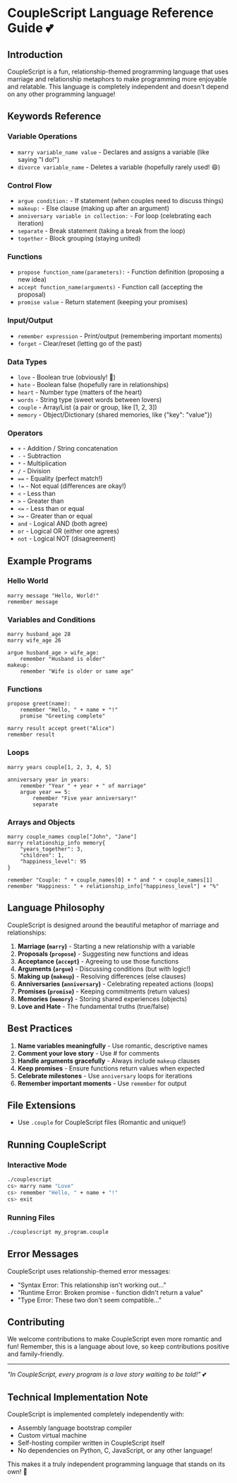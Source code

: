 # CoupleScript Language Reference Guide 💕

## Introduction
CoupleScript is a fun, relationship-themed programming language that uses marriage and relationship metaphors to make programming more enjoyable and relatable. This language is completely independent and doesn't depend on any other programming language!

## Keywords Reference

### Variable Operations
- `marry variable_name value` - Declares and assigns a variable (like saying "I do!")
- `divorce variable_name` - Deletes a variable (hopefully rarely used! 😄)

### Control Flow
- `argue condition:` - If statement (when couples need to discuss things)
- `makeup:` - Else clause (making up after an argument)
- `anniversary variable in collection:` - For loop (celebrating each iteration)
- `separate` - Break statement (taking a break from the loop)
- `together` - Block grouping (staying united)

### Functions
- `propose function_name(parameters):` - Function definition (proposing a new idea)
- `accept function_name(arguments)` - Function call (accepting the proposal)
- `promise value` - Return statement (keeping your promises)

### Input/Output
- `remember expression` - Print/output (remembering important moments)
- `forget` - Clear/reset (letting go of the past)

### Data Types
- `love` - Boolean true (obviously! 💖)
- `hate` - Boolean false (hopefully rare in relationships)
- `heart` - Number type (matters of the heart)
- `words` - String type (sweet words between lovers)
- `couple` - Array/List (a pair or group, like [1, 2, 3])
- `memory` - Object/Dictionary (shared memories, like {"key": "value"})

### Operators
- `+` - Addition / String concatenation
- `-` - Subtraction
- `*` - Multiplication
- `/` - Division
- `==` - Equality (perfect match!)
- `!=` - Not equal (differences are okay!)
- `<` - Less than
- `>` - Greater than
- `<=` - Less than or equal
- `>=` - Greater than or equal
- `and` - Logical AND (both agree)
- `or` - Logical OR (either one agrees)
- `not` - Logical NOT (disagreement)

## Example Programs

### Hello World
```couplescript
marry message "Hello, World!"
remember message
```

### Variables and Conditions
```couplescript
marry husband_age 28
marry wife_age 26

argue husband_age > wife_age:
    remember "Husband is older"
makeup:
    remember "Wife is older or same age"
```

### Functions
```couplescript
propose greet(name):
    remember "Hello, " + name + "!"
    promise "Greeting complete"

marry result accept greet("Alice")
remember result
```

### Loops
```couplescript
marry years couple[1, 2, 3, 4, 5]

anniversary year in years:
    remember "Year " + year + " of marriage"
    argue year == 5:
        remember "Five year anniversary!"
        separate
```

### Arrays and Objects
```couplescript
marry couple_names couple["John", "Jane"]
marry relationship_info memory{
    "years_together": 3,
    "children": 1,
    "happiness_level": 95
}

remember "Couple: " + couple_names[0] + " and " + couple_names[1]
remember "Happiness: " + relationship_info["happiness_level"] + "%"
```

## Language Philosophy

CoupleScript is designed around the beautiful metaphor of marriage and relationships:

1. **Marriage (`marry`)** - Starting a new relationship with a variable
2. **Proposals (`propose`)** - Suggesting new functions and ideas
3. **Acceptance (`accept`)** - Agreeing to use those functions
4. **Arguments (`argue`)** - Discussing conditions (but with logic!)
5. **Making up (`makeup`)** - Resolving differences (else clauses)
6. **Anniversaries (`anniversary`)** - Celebrating repeated actions (loops)
7. **Promises (`promise`)** - Keeping commitments (return values)
8. **Memories (`memory`)** - Storing shared experiences (objects)
9. **Love and Hate** - The fundamental truths (true/false)

## Best Practices

1. **Name variables meaningfully** - Use romantic, descriptive names
2. **Comment your love story** - Use # for comments
3. **Handle arguments gracefully** - Always include `makeup` clauses
4. **Keep promises** - Ensure functions return values when expected
5. **Celebrate milestones** - Use `anniversary` loops for iterations
6. **Remember important moments** - Use `remember` for output

## File Extensions
- Use `.couple` for CoupleScript files (Romantic and unique!)

## Running CoupleScript

### Interactive Mode
```bash
./couplescript
cs> marry name "Love"
cs> remember "Hello, " + name + "!"
cs> exit
```

### Running Files
```bash
./couplescript my_program.couple
```

## Error Messages
CoupleScript uses relationship-themed error messages:
- "Syntax Error: This relationship isn't working out..."
- "Runtime Error: Broken promise - function didn't return a value"
- "Type Error: These two don't seem compatible..."

## Contributing
We welcome contributions to make CoupleScript even more romantic and fun! Remember, this is a language about love, so keep contributions positive and family-friendly.

---

*"In CoupleScript, every program is a love story waiting to be told!"* 💕

## Technical Implementation Note
CoupleScript is implemented completely independently with:
- Assembly language bootstrap compiler
- Custom virtual machine
- Self-hosting compiler written in CoupleScript itself
- No dependencies on Python, C, JavaScript, or any other language!

This makes it a truly independent programming language that stands on its own! 🎉
